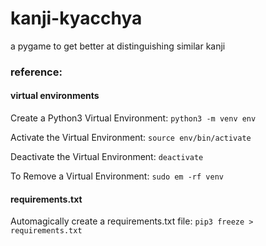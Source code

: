 # kanji-kyacchya
a pygame to get better at distinguishing similar kanji

### reference:

#### virtual environments
Create a Python3 Virtual Environment: 
```python3 -m venv env```

Activate the Virtual Environment:
```source env/bin/activate```

Deactivate the Virtual Environment:
```deactivate```

To Remove a Virtual Environment:
```sudo em -rf venv```

#### requirements.txt
Automagically create a requirements.txt file:
```pip3 freeze > requirements.txt```
